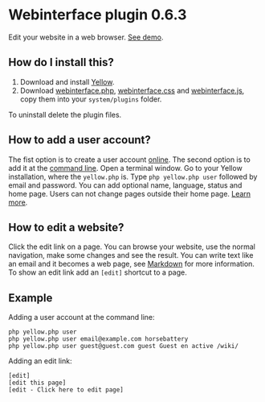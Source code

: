 Webinterface plugin 0.6.3
=========================
Edit your website in a web browser. [See demo](http://demo.datenstrom.se/).

How do I install this?
----------------------
1. Download and install [Yellow](https://github.com/datenstrom/yellow/).  
3. Download [webinterface.php](webinterface.php?raw=true), [webinterface.css](webinterface.css?raw=true) and [webinterface.js](webinterface.js?raw=true), copy them into your `system/plugins` folder.  

To uninstall delete the plugin files.

How to add a user account?
-------------------------
The fist option is to create a user account [online](https://demo.datenstrom.se/tests/new-user). The second option is to add it at the [command line](https://github.com/datenstrom/yellow-extensions/tree/master/plugins/commandline). Open a terminal window. Go to your Yellow installation, where the `yellow.php` is. Type `php yellow.php user` followed by email and password. You can add  optional  name, language, status and home page. Users can not change pages outside their home page. [Learn more](https://github.com/datenstrom/yellow/wiki/How-to-add-a-user-account).

How to edit a website?
----------------------
Click the edit link on a page. You can browse your website, use the normal navigation, make some changes and see the result. You can write text like an email and it becomes a web page, see [Markdown](https://github.com/datenstrom/yellow-extensions/tree/master/plugins/markdown) for more information. To show an edit link add an `[edit]` shortcut to a page.

Example
-------
Adding a user account at the command line:
 
`php yellow.php user`  
`php yellow.php user email@example.com horsebattery`  
`php yellow.php user guest@guest.com guest Guest en active /wiki/`  

Adding an edit link:

    [edit]
    [edit this page]
    [edit - Click here to edit page]
